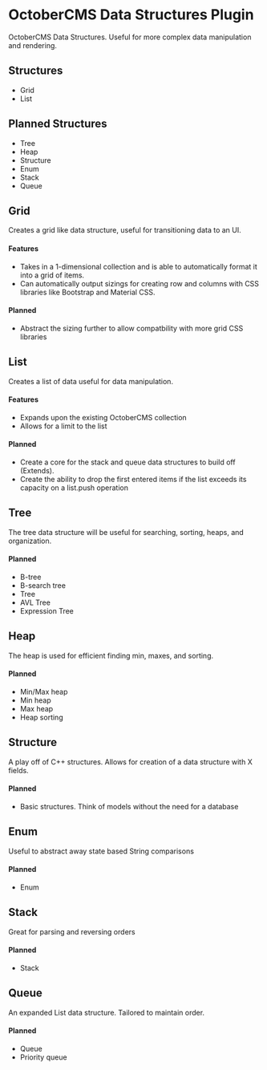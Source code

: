 # OctoberCMS Data Structures Plugin
OctoberCMS Data Structures. Useful for more complex data manipulation and rendering.

## Structures
* Grid
* List

## Planned Structures
* Tree
* Heap
* Structure
* Enum
* Stack
* Queue

## Grid
Creates a grid like data structure, useful for transitioning data to an UI.
#### Features
* Takes in a 1-dimensional collection and is able to automatically format it into a grid of items.
* Can automatically output sizings for creating row and columns with CSS libraries like Bootstrap and Material CSS.

#### Planned
* Abstract the sizing further to allow compatbility with more grid CSS libraries

## List
Creates a list of data useful for data manipulation.
#### Features
* Expands upon the existing OctoberCMS collection
* Allows for a limit to the list

#### Planned
* Create a core for the stack and queue data structures to build off (Extends).
* Create the ability to drop the first entered items if the list exceeds its capacity on a list.push operation

## Tree
The tree data structure will be useful for searching, sorting, heaps, and organization.
#### Planned
* B-tree
* B-search tree
* Tree
* AVL Tree
* Expression Tree

## Heap
The heap is used for efficient  finding min, maxes, and sorting.
#### Planned
* Min/Max heap
* Min heap
* Max heap
* Heap sorting

## Structure
A play off of C++ structures. Allows for creation of a data structure with X fields.
#### Planned
* Basic structures. Think of models without the need for a database

## Enum
Useful to abstract away state based String comparisons
#### Planned
* Enum

## Stack
Great for parsing and reversing orders
#### Planned
* Stack

## Queue
An expanded List data structure. Tailored to maintain order.
#### Planned
* Queue
* Priority queue
